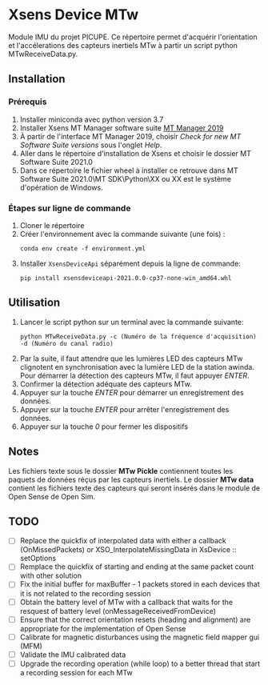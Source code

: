 # Xsens Device MTw

Module IMU du projet PICUPE. Ce répertoire permet d'acquérir l'orientation et l'accélerations des capteurs inertiels MTw à partir un script python MTwReceiveData.py.

## Installation

### Prérequis
1. Installer miniconda avec python version 3.7
2. Installer Xsens MT Manager software suite [MT Manager 2019](https://www.xsens.com/cs/c/?cta_guid=ead8a68c-79b8-4b40-bb6d-2f39a1f9847a&signature=AAH58kGB_34RkwlhXNk7P-kzkX16xmLbqQ&pageId=27796161161&placement_guid=df26b080-cbde-4fb7-a9b1-7a9351551530&click=b7c20fa8-973f-4f72-a371-538ab87c8489&hsutk=f74d60f437d573572df922e693b12e24&canon=https%3A%2F%2Fwww.xsens.com%2Fsoftware-downloads&utm_referrer=https%3A%2F%2Fduckduckgo.com%2F&portal_id=3446270&redirect_url=APefjpHqm3mQzDGati4iSYrKagogzleEETAexx8Jc0bJQcgBnSiotpi0K950-59F1y_wn_jBEMAuWKXT_ppp2MJCSWIOTJlGlRnZo91Ytq-8psJGXqmWvWgeDhjp8A27t9T60q5PdYwohLHgx_GE4i2ZKHRFaGzWlIo_UN2MfukxhQF3QrYgdiifkZAJ19f7Q5tynDoyiUztZikw7cKIXv_Dpsii4YgpNuqM8ou7iq94ruR6l8kvRAGk4QQqmvZPw7xiO73lJ5MGivX0rbqfoLYdVVlq30ksSsZXYTt0x-XLwC9KUcDd_n5ExknOjAeBur6OtIczkl3h00L-QrlAI4LRp0nDXI5FfS_19jGmlLd_UGnBdd1xv5M&__hstc=81749512.f74d60f437d573572df922e693b12e24.1623932327552.1626901742023.1628781018493.11&__hssc=81749512.1.1628781018493&__hsfp=1948818673&contentType=standard-page)
3. À partir de l'interface MT Manager 2019, choisir *Check for new MT Software Suite versions* sous l'onglet *Help*.
4. Aller dans le répertoire d'installation de Xsens et choisir le dossier MT Software Suite 2021.0
5. Dans ce répertoire le fichier wheel à installer ce retrouve dans MT Software Suite 2021.0\MT SDK\Python\XX ou XX est le système d'opération de Windows.

### Étapes sur ligne de commande
1. Cloner le répertoire
2. Créer l'environnement avec la commande suivante (une fois) :
    ```
    conda env create -f environment.yml
    ```
1. Installer `XsensDeviceApi` séparément depuis la ligne de commande:
    ```
    pip install xsensdeviceapi-2021.0.0-cp37-none-win_amd64.whl
    ```
## Utilisation

1. Lancer le script python sur un terminal avec la commande suivante:
    ```
    python MTwReceiveData.py -c (Numéro de la fréquence d'acquisition) -d (Numéro du canal radio)
    ```
2. Par la suite, il faut attendre que les lumières LED des capteurs MTw clignotent en synchronisation avec la lumière LED de la station awinda. Pour démarrer la détection 
des capteurs MTw, il faut appuyer *ENTER*.
3. Confirmer la détection adéquate des capteurs MTw.
4. Appuyer sur la touche *ENTER* pour démarrer un enregistrement des données.
5. Appuyer sur la touche *ENTER* pour arrêter l'enregistrement des données.
6. Appuyer sur la touche *0* pour fermer les dispositifs

## Notes
Les fichiers texte sous le dossier **MTw Pickle** contiennent toutes les paquets de données réçus par les capteurs inertiels. Le dossier **MTw data** contient les fichiers texte des capteurs qui seront insérés dans le module de Open Sense de Open Sim.

## TODO
- [ ] Replace the quickfix of interpolated data with either a callback (OnMissedPackets) or XSO_InterpolateMissingData in XsDevice :: setOptions
- [ ] Remplace the quickfix of starting and ending at the same packet count with other solution
- [ ] Fix the initial buffer for maxBuffer - 1 packets stored in each devices that it is not related to the recording session
- [ ] Obtain the battery level of MTw with a callback that waits for the resquest of battery level (onMessageReceivedFromDevice)
- [ ] Ensure that the correct orientation resets (heading and alignment) are appropriate for the implementation of Open Sense
- [ ] Calibrate for magnetic disturbances using the magnetic field mapper gui (MFM)
- [ ] Validate the IMU calibrated data
- [ ] Upgrade the recording operation (while loop) to a better thread that start a recording session for each MTw
